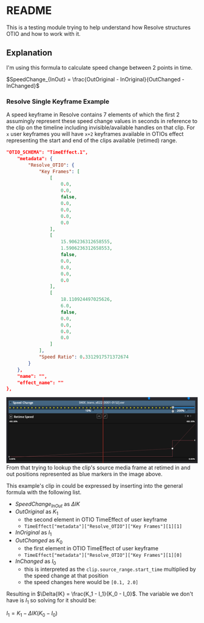 # README

This is a testing module trying to help understand how Resolve structures OTIO and how to work with it.

## Explanation 
I'm using this formula to calculate speed change between 2 points in time.

$SpeedChange_{InOut} = \frac{OutOriginal - InOriginal}{OutChanged - InChanged}$

### Resolve Single Keyframe Example
A speed keyframe in Resolve contains 7 elements of which the first 2 assumingly represent these speed change values in seconds in reference to the clip on the timeline including invisible/available handles on that clip.
For `x` user keyframes you will have `x+2` keyframes available in OTIOs effect representing the start and end of the clips available (retimed) range.
```json
"OTIO_SCHEMA": "TimeEffect.1",
    "metadata": {
        "Resolve_OTIO": {
            "Key Frames": [
                [
                    0.0,
                    0.0,
                    false,
                    0.0,
                    0.0,
                    0.0,
                    0.0
                ],
                [
                    15.906236312658555,
                    1.5906236312658553,
                    false,
                    0.0,
                    0.0,
                    0.0,
                    0.0
                ],
                [
                    18.110924497025626,
                    6.0,
                    false,
                    0.0,
                    0.0,
                    0.0,
                    0.0
                ]
            ],
            "Speed Ratio": 0.3312917571372674
        }
    },
    "name": "",
    "effect_name": ""
},
```
![images/simple_clip_retime.png](images\simple_clip_retime.png)
From that trying to lookup the clip's source media frame at retimed in and out positions represented as blue markers in the image above.

This example's clip in could be expressed by inserting into the general formula with the following list.
- $SpeedChange_{InOut}$ as $\Delta{IK}$
- $OutOriginal$ as $K_1$
    - the second element in OTIO TimeEffect of user keyframe
    - `TimeEffect["metadata"]["Resolve_OTIO"]["Key Frames"][1][1]`
- $InOriginal$ as $I_1$
- $OutChanged$ as $K_0$
    - the first element in OTIO TimeEffect of user keyframe 
    - `TimeEffect["metadata"]["Resolve_OTIO"]["Key Frames"][1][0]`
- $InChanged$ as $I_0$
    - this is interpreted as the `clip.source_range.start_time` multiplied by the speed change at that position
    - the speed changes here would be `[0.1, 2.0]`

Resulting in $\Delta{IK} = \frac{K_1 - I_1}{K_0 - I_0}$.
The variable we don't have is $I_1$ so solving for it should be:

$I_1 = K_1 - \Delta{IK}(K_0-I_0)$




